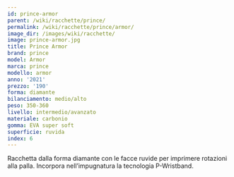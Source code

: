```yaml
---
id: prince-armor
parent: /wiki/racchette/prince/
permalink: /wiki/racchette/prince/armor/
image_dir: /images/wiki/racchette/
image: prince-armor.jpg
title: Prince Armor
brand: prince
model: Armor
marca: prince
modello: armor
anno: '2021'
prezzo: '190'
forma: diamante
bilanciamento: medio/alto
peso: 350-360
livello: intermedio/avanzato
materiale: carbonio
gomma: EVA super soft
superficie: ruvida
index: 6
---
```

Racchetta dalla forma diamante con le facce ruvide per imprimere rotazioni alla palla. Incorpora nell’impugnatura la tecnologia P-Wristband.